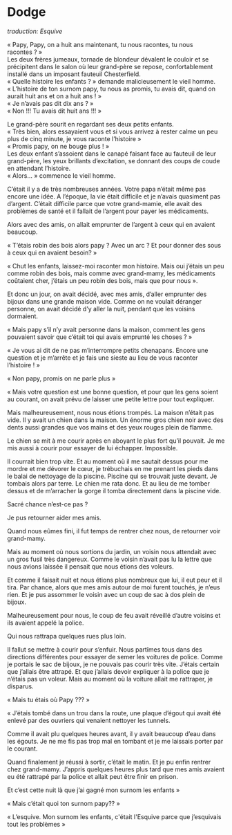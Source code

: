 # Dodge

*traduction: Esquive*

« Papy, Papy, on a huit ans maintenant, tu nous racontes, tu nous racontes ? »  
Les deux frères jumeaux, tornade de blondeur dévalent le couloir et se précipitent dans le salon où leur grand-père se repose, confortablement installé dans un imposant fauteuil Chesterfield.  
« Quelle histoire les enfants ? » demande malicieusement le vieil homme.  
« L’histoire de ton surnom papy, tu nous as promis, tu avais dit, quand on aurait huit ans et on a huit ans ! »  
« Je n’avais pas dit dix ans ? »  
« Non !!! Tu avais dit huit ans !!! »  

Le grand-père sourit en regardant ses deux petits enfants.  
« Très bien, alors essayaient vous et si vous arrivez à rester calme un peu plus de cinq minute, je vous raconte l’histoire »  
« Promis papy, on ne bouge plus ! »  
Les deux enfant s’assoient dans le canapé faisant face au fauteuil de leur grand-père, les yeux brillants d’excitation, se donnant des coups de coude en attendant l’histoire.   
« Alors... » commence le vieil homme.   

C’était il y a de très nombreuses années. Votre papa n’était même pas encore une idée. A l’époque, la vie était difficile et je n’avais quasiment pas d’argent. C’était difficile parce que votre grand-mamie, elle avait des problèmes de santé et il fallait de l’argent pour payer les médicaments. 

Alors avec des amis, on allait emprunter de l’argent à ceux qui en avaient beaucoup. 

« T’étais robin des bois alors papy ? Avec un arc ? Et pour donner des sous à ceux qui en avaient besoin? »

« Chut les enfants, laissez-moi raconter mon histoire. Mais oui j’étais un peu comme robin des bois, mais comme avec grand-mamy, les médicaments coûtaient cher, j’étais un peu robin des bois, mais que pour nous ». 

Et donc un jour, on avait décidé, avec mes amis, d’aller emprunter des bijoux dans une grande maison vide. Comme on ne voulait déranger personne, on avait décidé d’y aller la nuit, pendant que les voisins dormaient. 

« Mais papy s’il n’y avait personne dans la maison, comment les gens pouvaient savoir que c’était toi qui avais emprunté les choses ? »

« Je vous ai dit de ne pas m’interrompre petits chenapans. Encore une question et je m’arrête et je fais une sieste au lieu de vous raconter l’histoire ! »

« Non papy, promis on ne parle plus »

« Mais votre question est une bonne question, et pour que les gens soient au courant, on avait prévu de laisser une petite lettre pour tout expliquer. 

Mais malheureusement, nous nous étions trompés. La maison n’était pas vide. Il  y avait un chien dans la maison. Un énorme gros chien noir avec des dents aussi grandes que vos mains et des yeux rouges plein de flamme. 

Le chien se mit à me courir après en aboyant le plus fort qu’il pouvait. Je me mis aussi à courir pour essayer de lui échapper. Impossible. 

Il courrait bien trop vite. Et au moment où il me sautait dessus pour me mordre et me dévorer le cœur, je trébuchais en me prenant les pieds dans le balai de nettoyage de la piscine. Piscine qui se trouvait juste devant. Je tombais alors par terre. Le chien me rata donc. Et au lieu de me tomber dessus et de m’arracher la gorge il tomba directement dans la piscine vide. 

Sacré chance n’est-ce pas ? 

Je pus retourner aider mes amis. 

Quand nous eûmes fini, il fut temps de rentrer chez nous, de retourner voir grand-mamy. 

Mais au moment où nous sortions du jardin, un voisin nous attendait avec un gros fusil très dangereux. Comme le voisin n’avait pas lu la lettre que nous avions laissée il pensait que nous étions des voleurs. 

Et comme il faisait nuit et nous étions plus nombreux que lui, il eut peur et il tira. Par chance, alors que mes amis autour de moi furent touchés, je n’eus rien. Et je pus assommer le voisin avec un coup de sac à dos plein de bijoux. 

Malheureusement pour nous, le coup de feu avait réveillé d’autre voisins et ils avaient appelé la police.

Qui nous rattrapa quelques rues plus loin. 

Il fallut se mettre à courir pour s’enfuir. Nous partîmes tous dans des directions différentes pour essayer de semer les voitures de police. Comme je portais le sac de bijoux, je ne pouvais pas courir très vite. J’étais certain que j’allais être attrapé. Et que j’allais devoir expliquer à la police que je n’étais pas un voleur. Mais au moment où la voiture allait me rattraper, je disparus. 

« Mais tu étais où Papy ??? »

« J’étais tombé dans un trou dans la route, une plaque d’égout qui avait été enlevé par des ouvriers qui venaient nettoyer les tunnels. 

Comme il avait plu quelques heures avant, il y avait beaucoup d’eau dans les égouts. Je ne me fis pas trop mal en tombant et je me laissais porter par le courant. 

Quand finalement je réussi à sortir, c’était le matin. Et je pu enfin rentrer chez grand-mamy. J’appris quelques heures plus tard que mes amis avaient eu été rattrapé par la police et allait peut être finir en prison. 

Et c’est cette nuit là que j’ai gagné mon surnom les enfants »

« Mais c’était quoi ton surnom papy?? »

« L’esquive. Mon surnom les enfants, c'était l'Esquive parce que j’esquivais tout les problèmes » 
